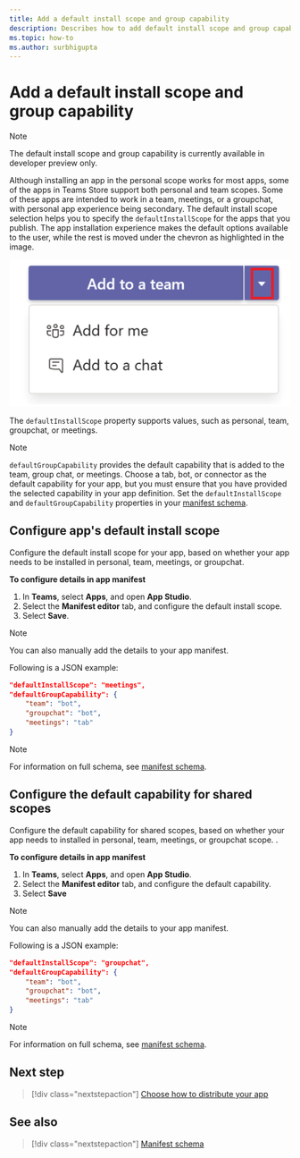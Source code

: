 ```yaml
---
title: Add a default install scope and group capability
description: Describes how to add default install scope and group capability for apps.
ms.topic: how-to
ms.author: surbhigupta
---
```


# Add a default install scope and group capability

> [!NOTE]
> The default install scope and group capability is currently available in developer preview only.

Although installing an app in the personal scope works for most apps, some of the apps in Teams Store support both personal and team scopes.
Some of these apps are intended to work in a team, meetings, or a groupchat, with personal app experience being secondary.
The default install scope selection helps you to specify the `defaultInstallScope` for the apps that you publish. The app installation experience makes the default options available to the user, while the rest is moved under the chevron as highlighted in the image.

![Add an app](../../assets/images/compose-extensions/addanapp.png)

The `defaultInstallScope` property supports values, such as personal, team, groupchat, or meetings.

> [!NOTE]
>`defaultGroupCapability` provides the default capability that is added to the team, group chat, or meetings. Choose a tab, bot, or connector as the default capability for your app, but you must ensure that you have provided the selected capability in your app definition.
> Set the `defaultInstallScope` and `defaultGroupCapability` properties in your [manifest schema](../../resources/schema/manifest-schema.md).

## Configure app's default install scope

Configure the default install scope for your app, based on whether your app needs to be installed in personal, team, meetings, or groupchat. 

**To configure details in app manifest**

1. In **Teams**, select **Apps**, and open **App Studio**.
2. Select the **Manifest editor** tab, and configure the default install scope.
3. Select **Save**.

> [!NOTE]
> You can also manually add the details to your app manifest.

Following is a JSON example:

```json
"defaultInstallScope": "meetings",
"defaultGroupCapability": {
    "team": "bot",
    "groupchat": "bot",
    "meetings": "tab"
}
```

> [!NOTE]
> For information on full schema, see [manifest schema](~/resources/schema/manifest-schema.md).

## Configure the default capability for shared scopes

Configure the default capability for shared scopes, based on whether your app needs to installed in personal, team, meetings, or groupchat scope. .

**To configure details in app manifest**

1. In **Teams**, select **Apps**, and open **App Studio**.
2. Select the **Manifest editor** tab, and configure the default capability.
3. Select **Save**

> [!NOTE]
> You can also manually add the details to your app manifest.

Following is a JSON example:

```json
"defaultInstallScope": "groupchat",
"defaultGroupCapability": {
    "team": "bot",
    "groupchat": "bot",
    "meetings": "tab"
}
```
> [!NOTE]
> For information on full schema, see [manifest schema](~/resources/schema/manifest-schema.md).

## Next step

> [!div class="nextstepaction"]
> [Choose how to distribute your app](overview.md)

## See also

> [!div class="nextstepaction"]
> [Manifest schema](../../resources/schema/manifest-schema.md)
